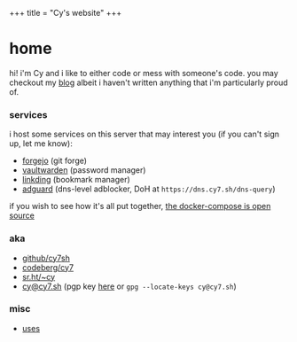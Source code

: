 +++
title = "Cy's website"
+++

# home
hi! i'm Cy and i like to either code or mess with someone's code. you may checkout my [blog](/blog) albeit i haven't written anything that i'm particularly proud of.

### services
i host some services on this server that may interest you (if you can't sign up, let me know):
- [forgejo](https://git.cy7.sh) (git forge)
- [vaultwarden](https://pass.cy7.sh) (password manager)
- [linkding](https://link.cy7.sh) (bookmark manager)
- [adguard](https://dns.cy7.sh) (dns-level adblocker, DoH at `https://dns.cy7.sh/dns-query`)

if you wish to see how it's all put together, [the docker-compose is open source](https://github.com/cy7sh/selfhosted/)

### aka
- [github/cy7sh](https://github.com/cy7sh)
- [codeberg/cy7](https://codeberg.org/cy7)
- [sr.ht/~cy](https://git.sr.ht/~cy)
- cy@cy7.sh (pgp key [here](/pgp.txt) or `gpg --locate-keys cy@cy7.sh`)

### misc
- [uses](/uses)
